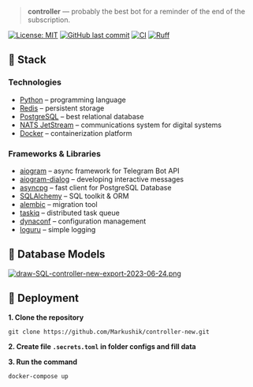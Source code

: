 > **controller** — probably the best bot for a reminder of the end of the subscription.

[![License: MIT](https://img.shields.io/badge/License-MIT-007EC7.svg?style=flat-square)](https://opensource.org/licenses/MIT)
[![GitHub last commit](https://img.shields.io/github/last-commit/Markushik/controller-new.svg?style=flat-square)](https://github.com/Markushik/controller-new)
[![CI](https://github.com/Markushik/controller-new/actions/workflows/CI.yaml/badge.svg?style=flat-square)](https://github.com/Markushik/controller-new/actions)
[![Ruff](https://img.shields.io/endpoint?url=https://raw.githubusercontent.com/charliermarsh/ruff/main/assets/badge/v2.json?style=flat-square)](https://github.com/astral-sh/ruff)

## 🚀 Stack

### Technologies

- [Python](https://www.python.org/) – programming language
- [Redis](https://redis.io/) – persistent storage
- [PostgreSQL](https://www.postgresql.org/) – best relational database
- [NATS JetStream](https://nats.io/) – communications system for digital systems
- [Docker](https://www.docker.com/) – containerization platform

### Frameworks & Libraries

- [aiogram](https://github.com/aiogram/aiogram) – async framework for Telegram Bot API
- [aiogram-dialog](https://github.com/Tishka17/aiogram_dialog) – developing interactive messages
- [asyncpg](https://github.com/MagicStack/asyncpg) – fast client for PostgreSQL Database
- [SQLAlchemy](https://github.com/sqlalchemy/sqlalchemy) – SQL toolkit & ORM
- [alembic](https://github.com/sqlalchemy/alembic) – migration tool
- [taskiq](https://github.com/taskiq-python/taskiq) – distributed task queue
- [dynaconf](https://github.com/dynaconf/dynaconf) – configuration management
- [loguru](https://github.com/Delgan/loguru) – simple logging

## 🐘 Database Models

[![draw-SQL-controller-new-export-2023-06-24.png](https://i.postimg.cc/dV4hPNdG/draw-SQL-controller-new-export-2023-06-24.png)](https://postimg.cc/fVSzYK8b)

## 🐋 Deployment

**1. Clone the repository**
```angular2html
git clone https://github.com/Markushik/controller-new.git
```

**2. Create file `.secrets.toml` in folder configs and fill data**

**3. Run the command**
```angular2html
docker-compose up
```